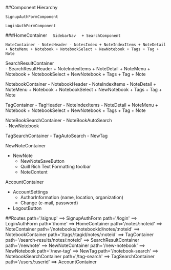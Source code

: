 ##Component Hierarchy

`SignupAuthFormComponent`

`LoginAuthFormComponent`

###HomeContainer
  `  SidebarNav`
  `  + SearchComponent`

  `NoteContainer
    - NotesHeader
    - NotesIndex
      + NoteIndexItems
      + NoteDetail
        + NoteMenu
          + Notebook
            + NotebookSelect
            + NewNotebook
          + Tags
            + Tag
        + Note`

  SearchResultContainer    
    - SearchResultHeader
    + NoteIndexItems
    + NoteDetail
      + NoteMenu
        + Notebook
          + NotebookSelect
          + NewNotebook
        + Tags
          + Tag
      + Note

  NotebookContainer
    - NotebookHeader
    - NoteIndexItems
    - NoteDetail
      + NoteMenu
        + Notebook
          + NotebookSelect
          + NewNotebook
        + Tags
          + Tag
      + Note

  TagContainer
    - TagHeader
    - NoteIndexItems
    - NoteDetail
      + NoteMenu
        + Notebook
          + NotebookSelect
          + NewNotebook
        + Tags
          + Tag
      + Note


  NoteBookSearchContainer
    - NoteBookAutoSearch        
    - NewNotebook

  TagSearchContainer
    - TagAutoSearch
    - NewTag

NewNoteContainer  
  - NewNote
    + NewNoteSaveButton
    + Quill Rich Text Formatting toolbar
    + NoteContent

AccountContainer
  - AccountSettings
    + AuthorInformation (name, location, organization)
    + Change (e-mail, password)
  - LogoutButton

##Routes
path='/signup'  ==> SignupAuthForm
path='/login'  ==> LoginAuthForm
path='/home'  ==> HomeContainer
  path='/notes/:noteid' ==> NoteContainer
  path='/notebooks/:notebookid/notes/:noteid' ==> NotebookContainer
  path='/tags/:tagid/notes/:noteid' ==> TagContainer
  path='/search-results/notes/:noteid' ==> SearchResultContainer
path='/newnote' ==> NewNoteContainer
path='/new-notebook' ==> NewNotebook
path='/new-tag' ==> NewTag
path='/notebook-search' ==> NotebookSearchContainer
path='/tag-search' ==> TagSearchContainer
path='/users/:userid' ==> AccountContainer
